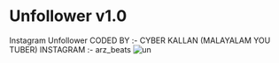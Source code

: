 # Unfollower v1.0
Instagram Unfollower
CODED BY :- CYBER KALLAN (MALAYALAM YOU TUBER)
INSTAGRAM :- arz_beats
![un](https://user-images.githubusercontent.com/34893261/51427215-5daec280-1bdc-11e9-8db8-4c6da69b610e.png)
